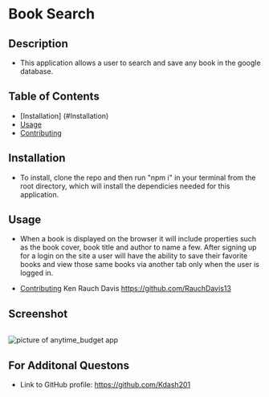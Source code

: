 # Book Search

## Description

- This application allows a user to search and save any book in the google database.

## Table of Contents

- [Installation] (#Installation)
- [Usage](#Usage)
- [Contributing](#Contributing)

## Installation

- To install, clone the repo and then run "npm i" in your terminal from the root directory, which will install the dependicies needed for this application.

## Usage

- When a book is displayed on the browser it will include properties such as the book cover, book title and author to name a few. After signing up for a login on the site a user will have the ability to save their favorite books and view those same books via another tab only when the user is logged in.

- [Contributing](#Contributing)
  Ken Rauch Davis
  https://github.com/RauchDavis13

## Screenshot

<img src->

![picture of anytime_budget app](homepage.png)

## For Additonal Questons

- Link to GitHub profile: https://github.com/Kdash201
